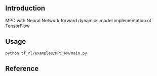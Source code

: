 ## Introduction

MPC with Neural Network forward dynamics model implementation of TensorFlow




## Usage

```shell script
python tf_rl/examples/MPC_NN/main.py
```


## Reference
